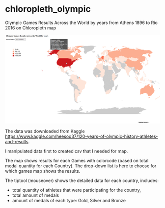 # chloropleth_olympic
Olympic Games Results Across the World by years from Athens 1896 to Rio 2016 on Chloropleth map

![screenshot](screenshot1.PNG)

The data was downloaded from Kaggle https://www.kaggle.com/heesoo37/120-years-of-olympic-history-athletes-and-results.

I manipulated data first to created csv that I needed for map. 

The map shows results for each Games with colorcode (based on total medal quantity for each Country).
The drop-down list is here to choose for which games map shows the results.

The tiptool (mouseover) shows the detailed data for each country, includes:
- total quantity of athletes that were participating for the country, 
- total amount of medals
- amount of medals of each type: Gold, Silver and Bronze
